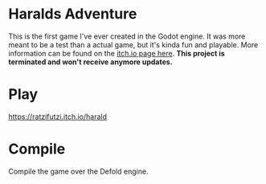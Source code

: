 # Haralds Adventure
This is the first game I've ever created in the Godot engine. It was more meant to be a test than a actual game, but it's kinda fun and playable. More information can be found on the [itch.io page here](https://ratzifutzi.itch.io/harald). **This project is terminated and won't receive anymore updates.**

# Play
https://ratzifutzi.itch.io/harald

# Compile
Compile the game over the Defold engine.
